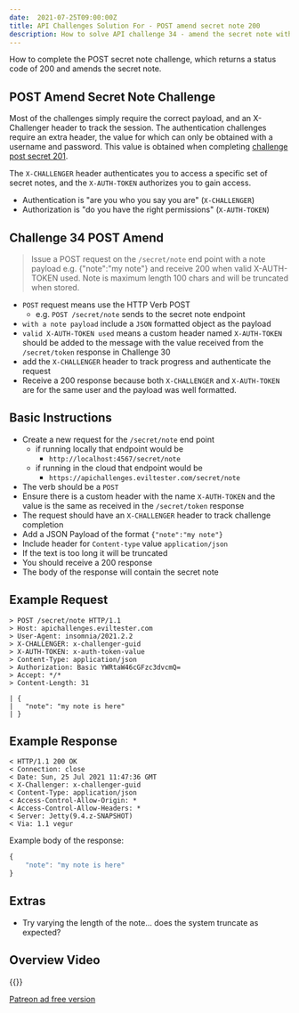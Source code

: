```yaml
---
date:  2021-07-25T09:00:00Z
title: API Challenges Solution For - POST amend secret note 200
description: How to solve API challenge 34 - amend the secret note with a POST request and receive 200 status code
---
```


How to complete the POST secret note challenge, which returns a status code of 200 and amends the secret note.

## 	POST Amend Secret Note Challenge

Most of the challenges simply require the correct payload, and an X-Challenger header to track the session. The authentication challenges require an extra header, the value for which can only be obtained with a username and password. This value is obtained when completing [challenge post secret 201](/apichallenges/solutions/authentication/post-secret-201).

The `X-CHALLENGER` header authenticates you to access a specific set of secret notes, and the `X-AUTH-TOKEN` authorizes you to gain access.

- Authentication is "are you who you say you are" (`X-CHALLENGER`)
- Authorization is "do you have the right permissions" (`X-AUTH-TOKEN`)


## Challenge 34 POST Amend

> Issue a POST request on the `/secret/note` end point with a note payload e.g. {"note":"my note"} and receive 200 when valid X-AUTH-TOKEN used. Note is maximum length 100 chars and will be truncated when stored.

- `POST` request means use the HTTP Verb POST
  - e.g. `POST /secret/note` sends to the secret note endpoint
- `with a note payload` include a `JSON` formatted object as the payload    
- `valid X-AUTH-TOKEN used` means a custom header named `X-AUTH-TOKEN` should be added to the message with the value received from the `/secret/token` response in Challenge 30
- add the `X-CHALLENGER` header to track progress and authenticate the request
- Receive a 200 response because both `X-CHALLENGER` and `X-AUTH-TOKEN` are for the same user and the payload was well formatted.


## Basic Instructions

- Create a new request for the `/secret/note` end point
    - if running locally that endpoint would be
        - `http://localhost:4567/secret/note`
    - if running in the cloud that endpoint would be
        - `https://apichallenges.eviltester.com/secret/note`
- The verb should be a `POST`
- Ensure there is a custom header with the name `X-AUTH-TOKEN` and the value is the same as received in the `/secret/token` response
- The request should have an `X-CHALLENGER` header to track challenge completion
- Add a JSON Payload of the format `{"note":"my note"}`
- Include header for `Content-type` value `application/json`  
- If the text is too long it will be truncated  
- You should receive a 200 response
- The body of the response will contain the secret note


## Example Request

~~~~~~~~
> POST /secret/note HTTP/1.1
> Host: apichallenges.eviltester.com
> User-Agent: insomnia/2021.2.2
> X-CHALLENGER: x-challenger-guid
> X-AUTH-TOKEN: x-auth-token-value
> Content-Type: application/json
> Authorization: Basic YWRtaW46cGFzc3dvcmQ=
> Accept: */*
> Content-Length: 31

| {
|   "note": "my note is here"
| }
~~~~~~~~

## Example Response

~~~~~~~~
< HTTP/1.1 200 OK
< Connection: close
< Date: Sun, 25 Jul 2021 11:47:36 GMT
< X-Challenger: x-challenger-guid
< Content-Type: application/json
< Access-Control-Allow-Origin: *
< Access-Control-Allow-Headers: *
< Server: Jetty(9.4.z-SNAPSHOT)
< Via: 1.1 vegur
~~~~~~~~

Example body of the response:

```javascript
{
    "note": "my note is here"
}
```

## Extras

- Try varying the length of the note... does the system truncate as expected?

## Overview Video

{{<youtube-embed key="A9T9yjzEOEE">}}

[Patreon ad free version](https://www.patreon.com/posts/54090441)




